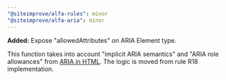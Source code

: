 ```yaml
---
"@siteimprove/alfa-rules": minor
"@siteimprove/alfa-aria": minor
---
```


**Added:** Expose "allowedAttributes" on ARIA Element type.

This function takes into account "implicit ARIA semantics" and "ARIA role allowances" from [ARIA in HTML](https://w3c.github.io/html-aria/#docconformance). The logic is moved from rule R18 implementation.
